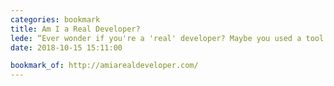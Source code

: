 ```yaml
---
categories: bookmark
title: Am I a Real Developer?
lede: “Ever wonder if you're a 'real' developer? Maybe you used a tool before or wrote code that wasn't 'real' code. Take the quiz and find out.”
date: 2018-10-15 15:11:00

bookmark_of: http://amiarealdeveloper.com/
---
```


